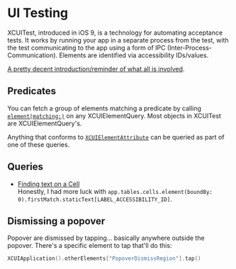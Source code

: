 # UI Testing

XCUITest, introduced in iOS 9, is a technology for automating acceptance tests. It works by running your app in a separate process from the test, with the test communicating to the app using a form of IPC (Inter-Process-Communication). Elements are identified via accessibility IDs/values.

[A pretty decent introduction/reminder of what all is involved](https://medium.com/@jchen_77520/accessibility-and-ui-testing-in-ios-3eb0822a17fb).

## Predicates

You can fetch a group of elements matching a predicate by calling [`element(matching:)`](https://developer.apple.com/documentation/xctest/xcuielementquery/1500768-element) on any XCUIElementQuery. Most objects in XCUITest are XCUIElementQuery's.

Anything that conforms to [`XCUIElementAttribute`](https://developer.apple.com/documentation/xctest/xcuielementattributes) can be queried as part of one of these queries.

## Queries

- [Finding text on a Cell](https://shoptimizerapp.wordpress.com/2017/01/15/conveniently-finding-uitableviewcells-in-xcuitest/)  
  Honestly, I had more luck with `app.tables.cells.element(boundBy: 0).firstMatch.staticText[LABEL_ACCESSIBILITY_ID]`.

## Dismissing a popover

Popover are dismissed by tapping... basically anywhere outside the popover. There's a specific element to tap that'll do this:

```swift
XCUIApplication().otherElements["PopoverDismissRegion"].tap()
```
